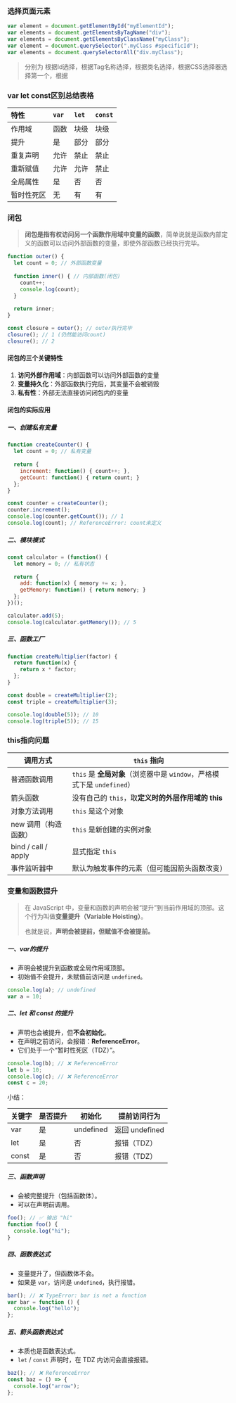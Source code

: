 ### 选择页面元素

``` js
var element = document.getElementById("myElementId");
var elements = document.getElementsByTagName("div");
var elements = document.getElementsByClassName("myClass");
var element = document.querySelector(".myClass #specificId");
var elements = document.querySelectorAll("div.myClass");
```

> 分别为 根据Id选择，根据Tag名称选择，根据类名选择，根据CSS选择器选择第一个，根据

### var let const区别总结表格

| 特性       | `var` | `let` | `const` |
| :--------- | :---- | :---- | :------ |
| 作用域     | 函数  | 块级  | 块级    |
| 提升       | 是    | 部分  | 部分    |
| 重复声明   | 允许  | 禁止  | 禁止    |
| 重新赋值   | 允许  | 允许  | 禁止    |
| 全局属性   | 是    | 否    | 否      |
| 暂时性死区 | 无    | 有    | 有      |

### 闭包

> **闭包是指有权访问另一个函数作用域中变量的函数**，简单说就是函数内部定义的函数可以访问外部函数的变量，即使外部函数已经执行完毕。

``` js
function outer() {
  let count = 0; // 外部函数变量
  
  function inner() { // 内部函数(闭包)
    count++;
    console.log(count);
  }
  
  return inner;
}

const closure = outer(); // outer执行完毕
closure(); // 1 (仍然能访问count)
closure(); // 2
```

#### 闭包的三个关键特性

1. **访问外部作用域**：内部函数可以访问外部函数的变量
2. **变量持久化**：外部函数执行完后，其变量不会被销毁
3. **私有性**：外部无法直接访问闭包内的变量

#### 闭包的实际应用

##### 一、创建私有变量

``` js
function createCounter() {
  let count = 0; // 私有变量
  
  return {
    increment: function() { count++; },
    getCount: function() { return count; }
  };
}

const counter = createCounter();
counter.increment();
console.log(counter.getCount()); // 1
console.log(count); // ReferenceError: count未定义
```

##### 二、模块模式

```js
const calculator = (function() {
  let memory = 0; // 私有状态
  
  return {
    add: function(x) { memory += x; },
    getMemory: function() { return memory; }
  };
})();

calculator.add(5);
console.log(calculator.getMemory()); // 5
```

##### 三、函数工厂

```js
function createMultiplier(factor) {
  return function(x) {
    return x * factor;
  };
}

const double = createMultiplier(2);
const triple = createMultiplier(3);

console.log(double(5)); // 10
console.log(triple(5)); // 15
```

### this指向问题

| 调用方式             | `this` 指向                                                  |
| -------------------- | ------------------------------------------------------------ |
| 普通函数调用         | `this` 是 **全局对象**（浏览器中是 `window`，严格模式下是 `undefined`） |
| 箭头函数             | 没有自己的 `this`，取**定义时的外层作用域的 this**           |
| 对象方法调用         | `this` 是这个对象                                            |
| new 调用（构造函数） | `this` 是新创建的实例对象                                    |
| bind / call / apply  | 显式指定 `this`                                              |
| 事件监听器中         | 默认为触发事件的元素（但可能因箭头函数改变）                 |

### 变量和函数提升

> 在 JavaScript 中，变量和函数的声明会被“提升”到当前作用域的顶部。这个行为叫做**变量提升（Variable Hoisting）**。
>
> 也就是说，**声明会被提前，但赋值不会被提前。**

##### 一、var的提升 

- 声明会被提升到函数或全局作用域顶部。
- 初始值不会提升，未赋值前访问是 `undefined`。

``` js
console.log(a); // undefined
var a = 10;
```

##### 二、let 和 const 的提升 

- 声明也会被提升，但**不会初始化**。
- 在声明之前访问，会报错：**ReferenceError**。
- 它们处于一个“暂时性死区（TDZ）”。

``` js
console.log(b); // ❌ ReferenceError
let b = 10;
console.log(c); // ❌ ReferenceError
const c = 20;
```

小结：

| 关键字 | 是否提升 | 初始化    | 提前访问行为   |
| ------ | -------- | --------- | -------------- |
| var    | 是       | undefined | 返回 undefined |
| let    | 是       | 否        | 报错（TDZ）    |
| const  | 是       | 否        | 报错（TDZ）    |

##### 三、函数声明

- 会被完整提升（包括函数体）。
- 可以在声明前调用。

```js
foo(); // ✅ 输出 "hi"
function foo() {
  console.log("hi");
}
```

##### 四、函数表达式

- 变量提升了，但函数体不会。
- 如果是 `var`，访问是 `undefined`，执行报错。

```js
bar(); // ❌ TypeError: bar is not a function
var bar = function () {
  console.log("hello");
};
```

##### 五、箭头函数表达式

- 本质也是函数表达式。
- `let` / `const` 声明时，在 TDZ 内访问会直接报错。

```js
baz(); // ❌ ReferenceError
const baz = () => {
  console.log("arrow");
};
```

